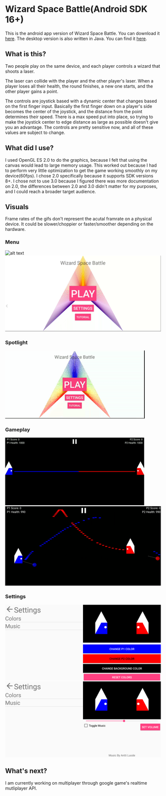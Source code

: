 # Wizard Space Battle(Android SDK 16+)
This is the android app version of Wizard Space Battle. You can download it [here](https://play.google.com/store/apps/details?id=com.dandibhotla.ananth.wizardspacebattleapp). The desktop version is also written in Java. You can find it [here](https://github.com/Thedarkbobman/WizardSpaceBattle).

## What is this?
Two people play on the same device, and each player controls a wizard that shoots a laser.

The laser can collide with the player and the other player's laser. When a player loses all their health, the round finishes, a new one starts, and the other player gains a point. 

The controls are joystick based with a dynamic center that changes based on the first finger input. Basically the first finger down on a player's side becomes the center of the joystick, and the distance from the point determines their speed. There is a max speed put into place, so trying to make the joystick center to edge distance as large as possible doesn't give you an advantage. The controls are pretty sensitive now, and all of these values are subject to change. 

## What did I use?
I used OpenGL ES 2.0 to do the graphics, because I felt that using the canvas would lead to large memory usage. This worked out because I had to perform very little optimization to get the game working smoothly on my device(60fps). I chose 2.0 specifically because it supports SDK versions 8+. I chose not to use 3.0 because I figured there was more documentation on 2.0, the differences between 2.0 and 3.0 didn't matter for my purposes, and I could reach a broader target audience. 

## Visuals
Frame rates of the gifs don't represent the acutal framrate on a physical device. It could be slower/choppier or faster/smoother depending on the hardware.
### Menu
![alt text](https://github.com/Thedarkbobman/WizardSpaceBattleApp/blob/master/menu.gif "Menu Gif")
![alt text](https://github.com/Thedarkbobman/WizardSpaceBattleApp/blob/master/Menu-Still.png "Menu Png")
### Spotlight
![alt text](https://github.com/Thedarkbobman/WizardSpaceBattleApp/blob/master/spotlight.gif "Spotlight")
### Gameplay
![alt text](https://github.com/Thedarkbobman/WizardSpaceBattleApp/blob/master/gameplay.gif "Gameplay Gif")
![alt text](https://github.com/Thedarkbobman/WizardSpaceBattleApp/blob/master/Gameplay-Still.png "Gameplay Png")
### Settings
![alt text](https://github.com/Thedarkbobman/WizardSpaceBattleApp/blob/master/ColorSettingsSS.png "Color Settings Png")
![alt text](https://github.com/Thedarkbobman/WizardSpaceBattleApp/blob/master/MusicSettingSS.png "Music Settings Png")

## What's next?
I am currently working on multiplayer through google game's realtime mutliplayer API.
